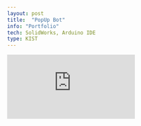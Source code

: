 ```yaml
---
layout: post
title:  "PopUp Bot"
info: "Portfolio"
tech: SolidWorks, Arduino IDE
type: KIST
---
```


<div class="iframe-container">
  <iframe src="https://www.youtube.com/embed/qWD1hrqHFHQ" title="PopUpBot" frameborder="0" allow="accelerometer; autoplay; clipboard-write; encrypted-media; gyroscope; picture-in-picture; web-share" referrerpolicy="strict-origin-when-cross-origin" allowfullscreen></iframe>
</div>